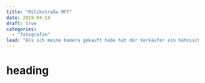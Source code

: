```yaml
---
title: "Milchstraße MFT"
date: 2019-04-14
draft: true
categories:
  - "fotografie"
lead: "Als ich meine Kamera gekauft habe hat der Verkäufer ein höhnisches Lachen unterdrücken müssen als ich fragte, ob man mit einer MFT Kamera auch mal die Milchstraße ablichten könnte - Ich habe es trotzdem versucht."
---
```


# heading